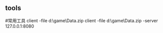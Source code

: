## tools
#常用工具
 client -file d:\game\Data.zip
 client -file d:\game\Data.zip -server 127.0.0.1:8080

